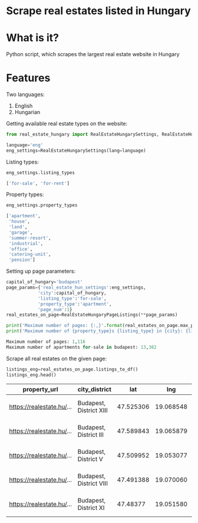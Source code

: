# Scrape real estates listed in Hungary
# What is it?
Python script, which scrapes the largest real estate website in Hungary
# Features

Two languages:
1. English
2. Hungarian

Getting available real estate types on the website:
```python
from real_estate_hungary import RealEstateHungarySettings, RealEstateHungaryPageListings
```
```python
language='eng'
eng_settings=RealEstateHungarySettings(lang=language)
```
Listing types:
```python
eng_settings.listing_types
```
```python
['for-sale', 'for-rent']
```
Property types:
```python
eng_settings.property_types
```
```python
['apartment',
 'house',
 'land',
 'garage',
 'summer-resort',
 'industrial',
 'office',
 'catering-unit',
 'pension']
```

Setting up page parameters:
```python
capital_of_hungary='budapest'
page_params={'real_estate_hun_settings':eng_settings,
            'city':capital_of_hungary,
            'listing_type':'for-sale',
            'property_type':'apartment',
            'page_num':1}
real_estates_on_page=RealEstateHungaryPageListings(**page_params)
```

```python
print('Maximum number of pages: {:,}'.format(real_estates_on_page.max_page))
print('Maximum number of {property_type}s {listing_type} in {city}: {listings:,}'.format(**{**real_estates_on_page.params, 'listings':real_estates_on_page.max_listing}))
```
```python
Maximum number of pages: 1,116
Maximum number of apartments for-sale in budapest: 13,382
```

Scrape all real estates on the given page:
```python
listings_eng=real_estates_on_page.listings_to_df()
listings_eng.head()
```
|property_url|city_district|lat|lng|building_material|condition_of_real_estate|area_size|price_in_eur|price_in_huf|convenience_level|desc|floors|orientation|ownership_status|type_of_heating|year_built|
|-------------------------|-----------------------|---------|---------|-------------------|---------------|-------|--------|--------|--------|--------|--------|--------|--------|--------|--------|
|https://realestate.hu/...|Budapest, District XIII|47.525306|19.068548|Brick|Building in progress|88 square meter|209092	|67430000|NaN|Translated text...|1st floor|Yard|NaN|In-house with unique meter|Newly built
|https://realestate.hu/...|Budapest, District III|47.589843|19.065879|Brick|Building in progress|85 square meter|204397	|65915850|NaN|Translated text...|Ground floor|NaN|NaN|In-house with unique meter|	Newly built
|https://realestate.hu/...|Budapest, District V|47.509952|19.053077|Brick|Renovated|83 square meter|213650|68900000|NaN	|Translated text...|3rd floor|Street front|NaN|Termosifone|	50+ years
|https://realestate.hu/...|Budapest, District VIII|47.491388|19.070060|Brick|Average|101 square meter|178610|57600000|Modern convenience|Translated text...|NaN|NaN|NaN|Convector|NaN
|https://realestate.hu/...|Budapest, District XI|47.48377|19.051580	|Brick|Good|129 square meter|369004|119000000|Modern convenience|Translated text...|4th floor|Panoramic|NaN|Termosifone|50+ years
